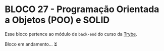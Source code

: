 # BLOCO 27 - Programação Orientada a Objetos (POO) e SOLID



Esse bloco pertence ao módulo de `back-end` do curso da [Trybe](https://www.betrybe.com/). 

Bloco em andamento... :hourglass_flowing_sand:

